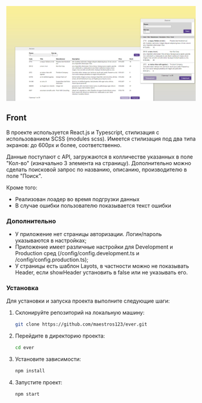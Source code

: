 
![Превью блока](screenshot.jpg)

## Front

В проекте используется React.js и Typescript, стилизация с использованием SCSS (modules scss). Имеется стилизация под два типа экранов: до 600px и более, соответственно.

Данные поступают с API, загружаются в колличестве указанных в поле "Кол-во" (изначально 3 элемента на страницу). Дополнительно можно сделать поисковой запрос по названию, описанию, производителю в поле "Поиск".

Кроме того:
* Реализован лоадер во время подгрузки данных
* В случае ошибки пользователю показывается текст ошибки

### Дополнительно
* У приложение нет страницы авторизации. Логин/пароль указываются в настройках;
* Приложение имеет различные настройки для Development и Production сред (/config/config.development.ts и /config/config.production.ts);
* У страницы есть шаблон Layots, в частности можно не показывать Header, если showHeader установить в false или не указывать его.

### Установка
Для установки и запуска проекта выполните следующие шаги:

1. Склонируйте репозиторий на локальную машину:

    ```bash
    git clone https://github.com/maestros123/ever.git
    ```

2. Перейдите в директорию проекта:

    ```bash
    cd ever
    ```

3. Установите зависимости:

    ```bash
    npm install
    ```

4. Запустите проект:

    ```bash
    npm start
    ```